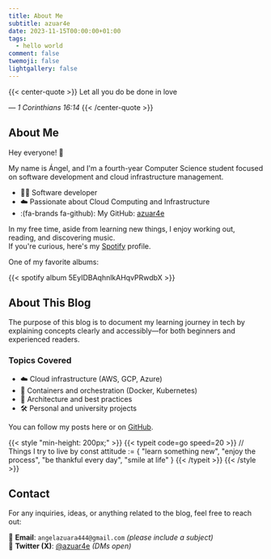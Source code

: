 ```yaml
---
title: About Me
subtitle: azuar4e
date: 2023-11-15T00:00:00+01:00
tags:
  - hello world
comment: false
twemoji: false
lightgallery: false
---
```


{{< center-quote >}}
Let all you do be done in love

_— 1 Corinthians 16:14_
{{< /center-quote >}}

## About Me

Hey everyone! 👋

My name is Ángel, and I'm a fourth-year Computer Science student focused on software development and cloud infrastructure management.

- 👨‍💻 Software developer  
- ☁️ Passionate about Cloud Computing and Infrastructure
- :(fa-brands fa-github): My GitHub: [azuar4e](https://github.com/azuar4e)

In my free time, aside from learning new things, I enjoy working out, reading, and discovering music.  
If you're curious, here's my [Spotify](https://open.spotify.com/user/angelazuara444?si=ce1ed5f9f35942ae) profile.

One of my favorite albums:

{{< spotify album 5EyIDBAqhnlkAHqvPRwdbX >}}

## About This Blog

The purpose of this blog is to document my learning journey in tech by explaining concepts clearly and accessibly—for both beginners and experienced readers.

### Topics Covered

- ☁️ Cloud infrastructure (AWS, GCP, Azure)  
- 🐳 Containers and orchestration (Docker, Kubernetes)  
- 🧠 Architecture and best practices  
- 🛠️ Personal and university projects

You can follow my posts here or on [GitHub](https://github.com/azuar4e).

{{< style "min-height: 200px;" >}}
{{< typeit code=go speed=20 >}}
// Things I try to live by
const attitude := {
  "learn something new",
  "enjoy the process",
  "be thankful every day",
  "smile at life"
}
{{< /typeit >}}
{{< /style >}}

## Contact

For any inquiries, ideas, or anything related to the blog, feel free to reach out:

📮 **Email**: `angelazuara444@gmail.com` _(please include a subject)_  
📱 **Twitter (X)**: [@azuar4e](https://x.com/azuar4e) _(DMs open)_